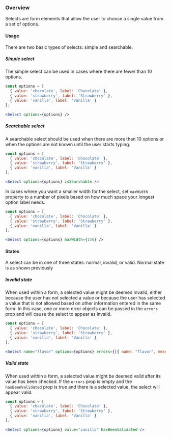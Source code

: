### Overview

Selects are form elements that allow the user to choose a single value from a set of options.

#### Usage

There are two basic types of selects: simple and searchable.

##### Simple select

The simple select can be used in cases where there are fewer than 10 options.

```jsx
const options = [
  { value: 'chocolate', label: 'Chocolate' },
  { value: 'strawberry', label: 'Strawberry' },
  { value: 'vanilla', label: 'Vanilla' }
];

<Select options={options} />
```

##### Searchable select

A searchable select should be used when there are more than 10 options or when the options are not known until the user starts typing.

```jsx
const options = [
  { value: 'chocolate', label: 'Chocolate' },
  { value: 'strawberry', label: 'Strawberry' },
  { value: 'vanilla', label: 'Vanilla' }
];

<Select options={options} isSearchable />
```

In cases where you want a smaller width for the select, set `maxWidth` property to a number of pixels based on how much space your longest option label needs.

```jsx
const options = [
  { value: 'chocolate', label: 'Chocolate' },
  { value: 'strawberry', label: 'Strawberry' },
  { value: 'vanilla', label: 'Vanilla' }
];

<Select options={options} maxWidth={150} />
```

#### States

A select can be in one of three states: normal, invalid, or valid. Normal state is as shown previously

##### Invalid state

When used within a form, a selected value might be deemed invalid, either because the user has not selected a value or because the user has selected a value that is not allowed based on other information entered in the same form. In this case, one or more error objects can be passed in the `errors` prop and will cause the select to appear as invalid.

```jsx
const options = [
  { value: 'chocolate', label: 'Chocolate' },
  { value: 'strawberry', label: 'Strawberry' },
  { value: 'vanilla', label: 'Vanilla' }
];

<Select name="flavor" options={options} errors={[{ name: "flavor", message: "Please choose one" }]} />
```

##### Valid state

When used within a form, a selected value might be deemed valid after its value has been checked. If the `errors` prop is empty and the `hasBeenValidated` prop is true and there is a selected value, the select will appear valid.

```jsx
const options = [
  { value: 'chocolate', label: 'Chocolate' },
  { value: 'strawberry', label: 'Strawberry' },
  { value: 'vanilla', label: 'Vanilla' }
];

<Select options={options} value="vanilla" hasBeenValidated />
```
